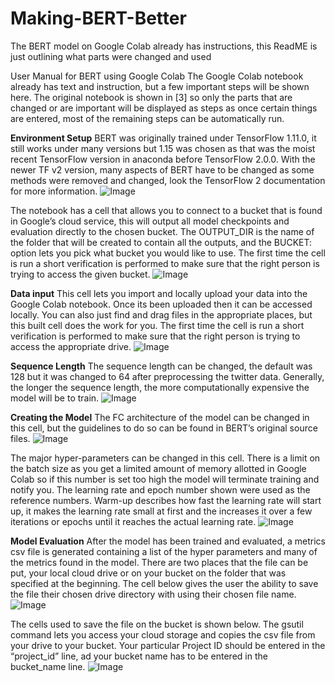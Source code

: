 # Making-BERT-Better

The BERT model on Google Colab already has instructions, this ReadME is just outlining what parts were changed and used

User Manual for BERT using Google Colab
	The Google Colab notebook already has text and instruction, but a few important steps will be shown here. The original notebook is shown in [3] so only the parts that are changed or are important will be displayed as steps as once certain things are entered, most of the remaining steps can be automatically run.

**Environment Setup**
BERT was originally trained under TensorFlow 1.11.0, it still works under many versions but 1.15 was chosen as that was the moist recent TensorFlow version in anaconda before TensorFlow 2.0.0. With the newer TF v2 version, many aspects of BERT have to be changed as some methods were removed and changed, look the TensorFlow 2 documentation for more information.
![Image](https://github.com/AlekseyGarbaly/images/blob/main/making_bert-better/bert8.png)

The notebook has a cell that allows you to connect to a bucket that is found in Google’s cloud service, this will output all model checkpoints and evaluation directly to the chosen bucket. The OUTPUT_DIR is the name of the folder that will be created to contain all the outputs, and the BUCKET: option lets you pick what bucket you would like to use. The first time the cell is run a short verification is performed to make sure that the right person is trying to access the given bucket.
![Image](https://github.com/AlekseyGarbaly/images/blob/main/making_bert-better/BERT1.png)


**Data input**
This cell lets you import and locally upload your data into the Google Colab notebook. Once its been uploaded then it can be accessed locally. You can also just find and drag files in the appropriate places, but this built cell does the work for you. The first time the cell is run a short verification is performed to make sure that the right person is trying to access the appropriate drive.
![Image](https://github.com/AlekseyGarbaly/images/blob/main/making_bert-better/bert2.png)

**Sequence Length**
The sequence length can be changed, the default was 128 but it was changed to 64 after preprocessing the twitter data. Generally, the longer the sequence length, the more computationally expensive the model will be to train.
![Image](https://github.com/AlekseyGarbaly/images/blob/main/making_bert-better/bert3.png)

**Creating the Model**
The FC architecture of the model can be changed in this cell, but the guidelines to do so can be found in BERT’s original source files.
![Image](https://github.com/AlekseyGarbaly/images/blob/main/making_bert-better/bert4.png)

The major hyper-parameters can be changed in this cell. There is a limit on the batch size as you get a limited amount of memory allotted in Google Colab so if this number is set too high the model will terminate training and notify you. The learning rate and epoch number shown were used as the reference numbers. Warm-up describes how fast the learning rate will start up, it makes the learning rate small at first and the increases it over a few iterations or epochs until it reaches the actual learning rate.
![Image](https://github.com/AlekseyGarbaly/images/blob/main/making_bert-better/bert5.png)

**Model Evaluation**
After the model has been trained and evaluated, a metrics csv file is generated containing a list of the hyper parameters and many of the metrics found in the model. There are two places that the file can be put, your local cloud drive or on your bucket on the folder that was specified at the beginning. The cell below gives the user the ability to save the file their chosen drive directory with using their chosen file name. 
![Image](https://github.com/AlekseyGarbaly/images/blob/main/making_bert-better/bert6.png)
 
The cells used to save the file on the bucket is shown below. The gsutil command lets you access your cloud storage and copies the csv file from your drive to your bucket. Your particular Project ID should be entered in the “project_id” line, ad your bucket name has to be entered in the bucket_name line.
![Image](https://github.com/AlekseyGarbaly/images/blob/main/making_bert-better/bert7.png)
